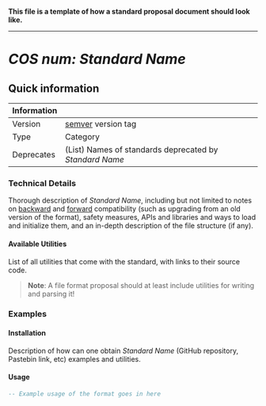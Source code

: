 **This file is a template of how a standard proposal document should look like.**

---

# *COS num:* _Standard Name_

## Quick information
| Information |                                                                                        |
| ----------- | -------------------------------------------------------------------------------------- |
| Version     | [semver](http://semver.org) version tag                                                |
| Type        | Category                                                                               |
| Deprecates  | (List) Names of standards deprecated by _Standard Name_                                |

### Technical Details
Thorough description of _Standard Name_, including but not limited to notes
on [backward](https://en.wikipedia.org/wiki/Backward_compatibility)
and [forward](https://en.wikipedia.org/wiki/Forward_compatibility) compatibility (such as upgrading from an old version
of the format), safety measures, APIs and libraries and ways to load and initialize them, and an in-depth description of
the file structure (if any).

#### Available Utilities
List of all utilities that come with the standard, with links to their source code.

> **Note**: A file format proposal should at least include utilities for writing and parsing it!

### Examples
#### Installation
Description of how can one obtain _Standard Name_ (GitHub repository, Pastebin link, etc) examples and utilities.

#### Usage
```lua
-- Example usage of the format goes in here
```
